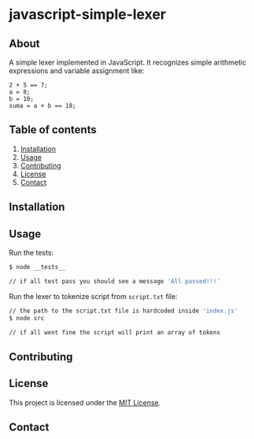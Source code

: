 # javascript-simple-lexer

## About

A simple lexer implemented in JavaScript. It recognizes simple arithmetic expressions and variable assignment like:

```
2 + 5 == 7;
a = 8;
b = 10;
suma = a + b == 18;
```

## Table of contents

1. [Installation](#installation)
2. [Usage](#usage)
3. [Contributing](#contributing)
4. [License](#license)
5. [Contact](#contact)

## Installation

## Usage

Run the tests:

```bash
$ node __tests__

// if all test pass you should see a message 'All passed!!!'
```

Run the lexer to tokenize script from `script.txt` file:

```bash
// the path to the script.txt file is hardcoded inside 'index.js'
$ node src

// if all went fine the script will print an array of tokens
```

## Contributing

## License

This project is licensed under the [MIT License](LICENSE).

## Contact
